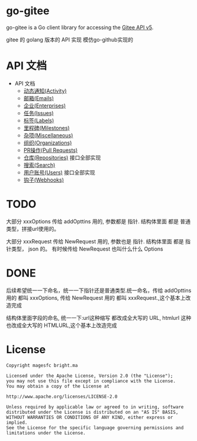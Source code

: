 # go-gitee #

go-gitee is a Go client library for accessing the [Gitee API v5](https://gitee.com/api/v5/swagger).

gitee 的 golang 版本的 API 实现 模仿go-github实现的



# API 文档

* API 文档
    * [动态通知(Activity)]()
    * [邮箱(Emails)]()
    * [企业(Enterprises)]()
    * [任务(Issues)]()
    * [标签(Labels)]()
    * [里程碑(Milestones)]()
    * [杂项(Miscellaneous)]()
    * [组织(Organizations)]()
    * [PR操作(Pull Requests)]()
    * [仓库(Repositories)](gitee/repos.go) 接口全部实现
    * [搜索(Search)]()
    * [用户账号(Users)](gitee/users.go) 接口全部实现
    * [钩子(Webhooks)]()


# TODO


大部分 xxxOptions 传给 addOpttins 用的, 参数都是 指针. 结构体里面 都是 普通类型，拼接url使用的。

大部分 xxxRequest 传给 NewRequest 用的, 参数也是 指针. 结构体里面 都是 指针类型， json 的。   有时候传给 NewRequest 也叫什么什么 Options



# DONE

后续希望统一一下命名，统一一下指针还是普通类型.统一命名，传给 addOpttins 用的 都叫 xxxOptions, 传给 NewRequest 用的 都叫 xxxRequest.,这个基本上改造完成


结构体里面字段的命名, 统一一下:url这种缩写 都改成全大写的 URL, htmlurl 这种也改成全大写的 HTMLURL,这个基本上改造完成


# License
```
Copyright magesfc bright.ma

Licensed under the Apache License, Version 2.0 (the "License");
you may not use this file except in compliance with the License.
You may obtain a copy of the License at

http://www.apache.org/licenses/LICENSE-2.0

Unless required by applicable law or agreed to in writing, software
distributed under the License is distributed on an "AS IS" BASIS,
WITHOUT WARRANTIES OR CONDITIONS OF ANY KIND, either express or implied.
See the License for the specific language governing permissions and
limitations under the License.
```
